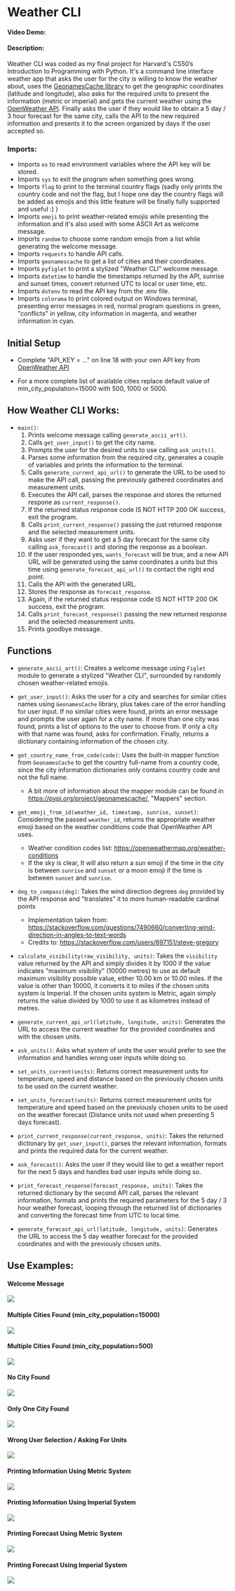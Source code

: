 # Weather CLI

#### Video Demo: <URL HERE>

#### Description:

Weather CLI was coded as my final project for Harvard's CS50’s Introduction to Programming with Python. It's a command line interface weather app that asks the user for the city is willing to know the weather about, uses the [GeonamesCache library](https://pypi.org/project/geonamescache/) to get the geographic coordinates (latitude and longitude), also asks for the required units to present the information (metric or imperial) and gets the current weather using the [OpenWeather API](https://openweathermap.org/api). Finally asks the user if they would like to obtain a 5 day / 3 hour forecast for the same city, calls the API to the new required information and presents it to the screen organized by days if the user accepted so.

### Imports:

- Imports `os` to read environment variables where the API key will be stored.
- Imports `sys` to exit the program when something goes wrong.
- Imports `flag` to print to the terminal country flags (sadly only prints the country code and not the flag, but I hope one day the country flags will be added as emojis and this little feature will be finally fully supported and useful :) )
- Imports `emoji` to print weather-related emojis while presenting the information and it's also used with some ASCII Art as welcome message.
- Imports `random` to choose some random emojis from a list while generating the welcome message.
- Imports `requests` to handle API calls.
- Imports `geonamescache` to get a list of cities and their coordinates.
- Imports `pyfiglet` to print a stylized "Weather CLI" welcome message.
- Imports `datetime` to handle the timestamps returned by the API, sunrise and sunset times, convert returned UTC to local or user time, etc.
- Imports `dotenv` to read the API key from the .env file.
- Imports `colorama` to print colored output on Windows terminal, presenting error messages in red, normal program questions in green, "conflicts" in yellow, city information in magenta, and weather information in cyan.

## Initial Setup 

- Complete "API_KEY = ..." on line 18 with your own API key from [OpenWeather API](https://openweathermap.org/)

- For a more complete list of available cities replace default value of min_city_population=15000 with 500, 1000 or 5000.

## How Weather CLI Works:

- `main()`:
    1. Prints welcome message calling `generate_ascii_art()`.
    2. Calls `get_user_input()` to get the city name.
    3. Prompts the user for the desired units to use calling `ask_units()`.
    4. Parses some information from the required city, generates a couple of variables and prints the information to the terminal.
    5. Calls `generate_current_api_url()` to generate the URL to be used to make the API call, passing the previously gathered coordinates and measurement units.
    6. Executes the API call, parses the response and stores the returned respone as `current_response()`.
    7. If the returned status response code IS NOT HTTP 200 OK success, exit the program.
    8. Calls `print_current_response()` passing the just returned response and the selected measurement units.
    9. Asks user if they want to get a 5 day forecast for the same city calling `ask_forecast()` and storing the response as a boolean.
    10. If the user responded yes, `wants_forecast` will be true, and a new API URL will be generated using the same coordinates a units but this time using `generate_forecast_api_url()` to contact the right end point.
    11. Calls the API with the generated URL.
    12. Stores the response as `forecast_response`.
    13. Again, if the returned status response code IS NOT HTTP 200 OK success, exit the program.
    14.  Calls `print_forecast_response()` passing the new returned response and the selected measurement units.
    15. Prints goodbye message.

## Functions

- `generate_ascii_art()`: Creates a welcome message using `Figlet` module to generate a stylized "Weather CLI", surrounded by randomly chosen weather-related emojis.

- `get_user_input()`: Asks the user for a city and searches for similar cities names using `GeonamesCache` library, plus takes care of the error handling for user input. If no similar cities were found, prints an error message and prompts the user again for a city name. If more than one city was found, prints a list of options to the user to choose from. If only a city with that name was found, asks for confirmation. Finally, returns a dictionary containing information of the chosen city.

- `get_country_name_from_code(code)`: Uses the built-in mapper function from `GeonamesCache` to get the country full-name from a country code, since the city information dictionaries only contains country code and not the full name.
    - A bit more of information about the mapper module can be found in https://pypi.org/project/geonamescache/, "Mappers" section.

- `get_emoji_from_id(weather_id, timestamp, sunrise, sunset)`: Considering the passed `weather_id`, returns the appropriate weather emoji based on the weather conditions code that OpenWeather API uses. 
    - Weather condition codes list: https://openweathermap.org/weather-conditions
    - If the sky is clear, It will also return a sun emoji if the time in the city is between `sunrise` and `sunset` or a moon emoji if the time is between `sunset` and `sunrise`.

- `deg_to_compass(deg)`: Takes the wind direction degrees `deg` provided by the
    API response and "translates" it to more human-readable cardinal points
    - Implementation taken from: https://stackoverflow.com/questions/7490660/converting-wind-direction-in-angles-to-text-words
    - Credits to: https://stackoverflow.com/users/697151/steve-gregory

- `calculate_visibility(raw_visibility, units)`: Takes the `visibility` value returned by the API and simply divides it by 1000 if the value indicates "maximum visibility" (10000 metres) to use as default maximum visibility possible value, either 10.00 km or 10.00 miles. If the value is other than 10000, it converts it to miles if the chosen units system is Imperial. If the chosen units system is Metric, again simply returns the value divided by 1000 to use it as kilometres instead of metres.

- `generate_current_api_url(latitude, longitude, units)`: Generates the URL to access the current weather for the provided coordinates and with the chosen units.

- `ask_units()`: Asks what system of units the user would prefer to see the information and handles wrong user inputs while doing so.

- `set_units_current(units)`: Returns correct measurement units for temperature, speed and distance based on the previously chosen units to be used on the current weather.

- `set_units_forecast(units)`: Returns correct measurement units for temperature and speed based on the previously chosen units to be used on the weather forecast (Distance units not used when presenting 5 days forecast).

- `print_current_response(current_response, units)`: Takes the returned dictionary by `get_user_input()`, parses the relevant information, formats and prints the required data for the current weather.

- `ask_forecast()`: Asks the user if they would like to get a weather report for the next 5 days and handles bad user inputs while doing so.

- `print_forecast_response(forecast_response, units)`: Takes the returned dictionary by the second API call, parses the relevant information, formats and prints the required parameters for the 5 day / 3 hour weather forecast, looping through the returned list of dictionaries and converting the forecast time from UTC to local time.

- `generate_forecast_api_url(latitude, longitude, units)`: Generates the URL to access the 5 day weather forecast for the provided coordinates and with the previously chosen units.

## Use Examples:

#### Welcome Message
![](https://lh3.googleusercontent.com/pgkVBhjaAGBwpPJR1nG2XjmpPMzwp1W-ya69dXXeMofebCc6CdnwqVqjMRxHJcpLwkpv4EeNowse0xQQP55PuPx8Yk15XvoQappSUZXypSscioIrE1tSqYPmX3hqpJKoiWRqe_TreUHAO2UIfR5H1CSoBgws5O0uvbkZt4QIODsbOKWET08mApT3jVRn93uvJLKVPYL8m-jvZWlb-Qi4K8DfDs0frgH7Q2rsbcD4WL6osL10HUoZ-XxbF-3hXJ7ioncAdGKXI6pL6EJBIaDTD7e-vjcYYutTppnvZswhCP0-QZyvvsAoc6Lv-mL4kVuXXBHtuIAnLWZ2iYr2BnCnF6YWGcSRiETuVEv-xK4apsoGVJdeT4hFfmfx3LxhWH5FYQTuIvG1t_ymVOtwyvAcZVhDcZZcTd2SSVru9LcsK80V4WoOiIWYLH_J1-KiphqvXk6nJxEtJAUoF5mGd4L4h3G5AVWWdrSNMk2_l7v1OCCTOWS4K5chF2bojTEtHZaAmPJ9PjSka4AsbYyDD5OG27uIMDPkgh_D959FhAiqEeq70X1sk2pEDCljAsDvvKgeS9Cb9nsQRvEBPQ_dWWJIam5VB_0CRdKySTnqMo7v9QJsXE49O58aqPyUYH9eSmKva0-Mf0xqHz_NOE18a9sSMRtAsW7OPI3cb5sMiMDMNuzvLDq_om_Annvvikv2PHcvIlhsrrPpV-WyfeNRejBt_vwUOjH-pO2-_hX2ZRQ9u-btnZ1y3Ita_ahABf9nZ0gqS5FcJtSuWBSOXec0lb-1ppXP9DUmvHilQ9VjCNEIQ_kPFKJqx18YDz-P5tEDRlE_pENkoP2taWIThfjUYNUUuYjsMux4nefriGVKp1r6sk1bessvKTMsq2KGWPftCLXiZ0LLxY4RvZJsFxzs1pE4g9SQzWy-W6ditwAyziVp1VEX=w626-h268)

#### Multiple Cities Found (min_city_population=15000)
![](https://lh3.googleusercontent.com/3X53icQ9a28HEby6gheb5J3nlnhYrrZbLVfJx0cnkwirrsvuocZedWNJ5qpqQoffGlLQkq4eRb1FGbbZG-utMasGGaBE-eLKOGkkiGJQpli2uLV0aQ54wDE57xGNhe-7hIO7AKkjHfU2SgZVjh7DiexWTTjEQB6jvJZmtz16Sss0UKLE6dBWtSCM8K0DiHKf7-aQ9xYwwDV4-TUsuQBjWtLC9WgCiz1Ovz5QmcGk5LbZY67Ochh8H2xyZhAK_UzpNvx6Guihk9SIXwePOxgMSh4v1teQ9SHIJAIPIFLS7WKiH0b7tdrxyYGI431XpxK0v0aKnzJHFqtfrqZuynYcSiZa1rGvYNXE0wZ6-QgNslU3h7jZc38c5X0pXZ_Hp_9zv5cPTNIw-ic9je3G686Iq64DInHj8pcEIHmd4tTOzeOjXzO6_44fL__nU2XHufpx45vCu8_PRoJtarhgDFe3TSp2umQnF__0QFhaTMqODg2LPwmGJlkHc4P-_kRuA1i5Wi0mdxow0Y5pO5Ow8LaTd2pwxd4FqQ78WeimmYy3-pAN-2PkynwiFF4UWSgllQqZIkVbBr7YE-i1c2Y_kJqiXuBL1lVD4ML9uXRPsiSR1vd--SGQqvBBp7oZrdNRm80CBux8Emia4iwQAQMfKdI0OU44BR4dTTkLtRdO5W8WtfwlURZl0K9ecvMJDHWKls4ItdVlUwvLLiC1ZhH7wVKFIJ-a9utfkE7EtkjKqQbzofjFTTJwluz7fWHpyGLkvmn7RYSqqSP6wpA8jxt8HxDvQwrdnbgPDGDk_21LLuXAFiH5A1P9RPh6j1Fz33AwyQEH1Hc8dxl0wx75jdtXxumeZZCS2lj7VHSJmdjh02mUURnKI_eF9GQK3CFY2ngxSGyPpfXxcdlIVDJteCkhRoObkqn3fOEfCqxaaQM5SFSqIceg=w628-h451)

#### Multiple Cities Found (min_city_population=500)
![](https://lh3.googleusercontent.com/EKlZIvYArGarp2gfkDTsqWi5DDTnRDiVh3S6RBhkjJy7o0N4tpvAdiksvz9L88WHqmMEkLReYtpVyAuyfVdFySAe02sYHGlH7H7yJuIKxO0ofS59keVzTtIdiniFG9_jbo6cyTaYHPXxi11BsASjAQfi0vQeSoYh6HU2uG7HZf2jS81G_XouzH7tGZwmXsweZf-J9yelkV1eYWFVJnT0Xo7SkdtIq7Bz46aH9f0i09wvSKY_b6Y6Ka8FnctQelTHox-SsiNE4HKEIc2zgQv-UQ9__LYUuGk5GH47gOav0UFajn7gBKtjL9Il5Uc4HDEH-lmiKLpwoos3YIPfw_zpWC7R27vHBLFWmmz2DvlVKypOxeSJp_0vnNH4pc1Mpf-QEOFotjobX7ZVkixxMaKXPTKMEXfFW_xgnb2VVWzF4ImBt2N_x7sMC2lNtnyCZzqtwpQYVXBXnsvYRbA4bRXE938KK4owhmREmcoNKLw67MwrcqVRuOjep-LYjxU7DF0whQA1qI0kvPdnh7csegHsckMRyDmhXCe5gXdsC6LLdVu-S6gXt9QOJlU-NiIVXQDZ0n0SevYk6CA_VOp6vlHWLG8Q01G_hSNpItMGtP1es3DIgJ8k2wxMX-GjBvVlO7DqQYBZd1IudsU495To6iUe1gewQX7OjWlwr5l411fLXcLZlqQ95cZxsVXkhpGpg6R2l6s_QUJsAMC2Z3Va1PVqe-Kq-BfQOfofrDMF9akETfLZzwgOhL2wmENHvpd1KICKMJBn8OWnTIy2KKZ534T44JA_13kmqR33fWtgTwmonVlGdjYXLtIN4Y_IRuZhcyV_6EW0CtW1Fv4ARH3hIsA80FftiroTXgosHDCDJtYtZy9xIFDpD-bI6hF51aSnIO8OUK0WJ9NllZoJ2-nbvSgQWedfIUE9qHtGn3LlcPDAga9R=w568-h813)

#### No City Found
![](https://lh3.googleusercontent.com/5WNt9U12s87PqMT2mvpTcCkn7ORXwiNhBJfjkVH6uYxESuC1FXQobtZAR-_UyKe7irLxCT1kDa7VU3wYLh1zhqcgCFwHyLlhrqV0NmVpHkgTam8pJNQ0pr2SPk5_R3KoATj0FtXnflAhamuGrbyDWH9Oq-TLNWGeIWG_TSwilrNvEGdYSDHxA2ndSrmz4V98YrTVwgZ3wfovZ4BuRh5ZrYGUtX1HPu0Ijyb_SJRwnSzwx5T1T-zg_SiOg0hkhpwvaPXu5rRj0uzxcB7gJYYpPiUJHxy9tNyjgLOsxkUue3UdzW3FHfsIrm9cuASKD3Hb-9TC1pAnz2ah5jxSz-AfDFwM8uwa8retvxr9kV0_gWLSZ0Zpfp7FTsG5sGWjapvzU64aFXV2epKKefnDMCsRtyZO3HasvejRAiAKZUkjz13n39DlBuOYf2T5c72KZp50vk_lwUuo2hehlYk_vSNYJdFI3W6cux1ptocGiRGUoFnHiRsMqxR6QAyUmAxwrYy1TslRlEsIoa99D5Z0UIpN_yanZcCkQ_EfIPWirbRQ4qtKA2iqdelWreAxfdZB-I9TJ0Znt5sH-c-zsOntYkOVQqOfaStfc-eyBmUZIOcs9OvfUyRmsHVXlWEHnW4lyqsL4gGMP-tOZ1VnwRZqztCzoVtC0E3g2Nvh0bWYC0ZNrXz5IvOEANBu2aF-X_ZZtrKVu8jKHL8ZzsAzTZ9R_tsQ69W9N0e43vCFX9930gyws6bJcVz0B9IowZ0N3ouFfjWu2inVccmC0-I3OV1lNjXdJEJR7ixk1U0qMr_AR6yaU7b4hg9O9d08kgjC5qtDBJwwnI8hkuXlwgH8L6ioewPt5vhaWFua0msLxkRBiQA6-VVwLBnOmF3_OSdctPgFrunojGJNLNDOcNNhjhmUBRxHVh41ycHchK6yxKSyiWiKNbET=w589-h390)

#### Only One City Found
![](https://lh3.googleusercontent.com/DpQPgFi4b7YsszjkG2jK7FlqL6EqMrZrD7h-qTL6A-PPato1AO6eWb-C5f_4Ljr-DJEqgctTuhRxG9Vu0tGCgTm3U43FKKkvkKKAeHZMTkbksWGh5ePHpvJE3X2G_QtbD8HznME0vaQpruBQ68vBkK2CxA6_99kkxaBTLIVThRen3rpizMLc0Y-kv2_eS4PF96mybl0u-Mw38NnPhQH9SUdRVLPkGUfGLsW8fqNCCirImyMQ_V0nLw5BhPYc4cWI0XNeDEqyLAt2zza8CnDRtcDp42xurObXkGvrM1DK2BMyVXlbVNaIqbbpTALJwlBvY5WjjPslDQ8YwKvTIC4Zd4c-s6X_6xNKne98lCDrRsTD-VdFIIWVpKRPh3Ki7S01fUxVlUCi9t63-zfNlIDwMTc2oOGvZTMuocN6yVYtmasLaFT33ZPpafNKd7DcHCrev11uPkooFfMF8kuWwDSMxaNLH9ZtHrzLallWUQuTUupbklFEmaw_YTzY5sp3D93Rv3jJv43qtWN0w-bDaMVpbkU5x12KXCVfIts_5_VNvKyeq1Eiox-dMFYB9JssJ4VVfhWuXJ2U9aucch7aGQVjspNVO8iYmLnhcN_QTpKdBjTHJSMKnazj9dbNMNv6etmf6X6fQzLxatGpNbPl-8zfc-aQwM0_0kj3LWs84e_G72hRCXfbxMH5IfOM3imRN0mjoeNOLOZOEn4vTRfxyJBEjAzbg6sFodNBTNjKye6XtvDoJesRa_rNvKEIAQbwOHu2-esn-X723wWC9cvz-cnX-DNOxzrfp3ZYgT2gYLYF1k_hvUWP-welsYEW-K5lm_9_6Vkip9LSN3O880ifpfCj1Pw_jLcRRUxULf_WtxdgMFtLYp5cpreACOJTCFiDH1KUIkqCcBAXbDR9LRHjk6g7YbMJCs05Su71aVG10YgnEMUD=w610-h273)

#### Wrong User Selection / Asking For Units
![](https://lh3.googleusercontent.com/PKG0YvW5oAnTWcILwpf0la_4M3s9DW1enpU2ieeQzhDTu4wC3qCsXhnfGxSQ6vJ3d4ZnjnP6RQPLQuok5WsJYHwq8G0A2KePuDnYjXa3uHvH8e7hLNuptX3z9hv69D_Nafk7PGYK5sUcFKuLNR79nLNOooA4Nj-9nqav1i16nU8Gwk0lLliX4okjdwqfjb-dlVS22R9CrWpT72IKFCuxLWlIve2X4A-k3-bIip4_T2HmRKL42Xhe5zPYcC2BoI-HD37bDJNZL3oVeKorfqqNZNTfqPy2BSeRafYxfxWHJMnU5n_NFibEEfBpHYAXnMo0DIkPMozZxRyhukF9Zm7Z6ib5O7nibtnJXT0Ld0WYdVYm71dMyYhCh3LBBfwynCUGFIHpX6fiFzwvG18Z_h2cY6f4d4wCbt-adiQpcO7ZvqRPiWFXH_ADA035BXi-elPJbOl8wKx6LYTIA0OpJBOKCGGnbh29Tv157B9Td8OI1_aV-pZ1vuTBLQZ9ZcqgGH0vE61wiDIFXe_BbgDgJHAQVnC58VSrvRd2L7pwE7W6WTqLo_TBRd-gbQOR4AnerKyk_ereppnV0BpL_7HABK3p1bXKT5XKCHwk93JV0HKptllLiDMoXC-cpSc3S6ZOTpNvE_4tqDyG8zoO9_nvSb3JQAKeLaxM7UDn_BWDHEY6S7HhXakYH3Hlq8JgmAlnBHbmlnZ3j4wp8B4QZj_Ott19h-8rcfF5VLdQL9MNAO2ixAhhgoYiw0nqWv4207MgHmucP7Cgh0md6PWAwBsKU9_l3fGG8zjJvsmMPkxOAv88pCt4ETt6BC-15T27aFYSOGKmFLhKgwey8e748yjSd-GORRoEuf9PExvHGLMXmf1FT4f_NLkVYKvi2eMpyLsvJAaYt1QCSoIKRS-_folYic-JLS7gVoOM8u4_jEP-tAWHx1Xj=w657-h654)

#### Printing Information Using Metric System
![](https://lh3.googleusercontent.com/QJ6wKtgXWouVB-KNOm6u4O8hnkQfZZqNiaYJBSxOuja84znt_8IjgYPYi7LzY2-9u08Jlg6hCOxLRKHtZSKiACl_yox7lchQOKgfz2JVSp102wfPRWvMxbApS05BZTJVkC9-Bugh-czsI6aBCULKO9C_AwnXIsSnEXWSWN4K9ijVj9aRrzhLG_w_g1p5FGdUGe1-NjmQlLmrB2VhYSlSUm_qD4I9Vzy-t-p_TP_DMsPHP4KFjW0xYy7oJIvtrYo0lsIt-lNpGdnVFARIt-PLyK4KkoUK32ebsiD8gPlt8h8spOZQEjZAFs7HJu6s6XJ3O5ibwwgPMRquqopcSrsMzdL9Fv9AXugBbCIAChoWXQhifMtbEFn8FEOHya6GHRhJmf3NvQcKkUBCWEl1yVyHu6Ii1R0bR6TJxJYHhWvBXRWRMuexNKe4-7_OwNUIzogrUsc30m1YkmLYU2Od6Do5S6Cbxj87cpKODqBAu9wYwAUHRkm8BAaSNAiPPFlJJzhkF8qNsiOV40w6Jra_Y3TIEXj_7rd6S316laxjwiP-DANTo9EhKwevZbTSIoRe2JE-sNX_Lg1ec5QVbrR-xETfyFqx68-tE4D12EaHh7h2dNEpfZgq1hMFwWuTyhJEJ2bBNIKHhr4fmsp-N0zoucfL4QG7AUD_EMN4pttkT7LOIvqfbQGz16p0YlD3xhiDjdOwLCwSjzitfnCB12mSxeqyWlITKvzzVN_cSV5PxEm68zPWzvO5mHt7aOkIAhfN8XHUHmwjhv3OEe9XSPQElIRyhQi3Jo2FkeqhoLC1s_NTMf9dze-vm9a5Mnde8N05sZ5ax00033xQPCR-kTYfRqDlvN0Z9BPSNXNT2XBaiDlWh7ZfjDBava3nTfFpcYjATfn6esSYvGwj-8bqXMRC7ryBEw3onmggxX6gUBSPXXVzSvyg=w718-h943)

#### Printing Information Using Imperial System
![](https://lh3.googleusercontent.com/k289XSJ0DMBkfM89y2IHxMnhdf49lh6yQUtWmrUkHl_sJHvUNXGncNYTwSoMwKdp0SW78wYXuP-OyM3PzBznv9CJGov0t054FaPLYwPB8fpsqKmtx7qzbTwH4B_AdXDfP7s7ikUb-6JazP5UN5Of1N-Enl9fuLqgOjmEk3HwEWtXrJzwxKyJzFgLS9jo4j3F_NKCfOEf2rK0y7sBjRg3goVY1yY9KG1mRFaduzvWX9wNuSpVyyFPLxd1CiPK4jqrWgLqNSI3lyIkl8LL7Gf1D1cbOYbHqGxZ8nQaUXSEJfE5Tp8xcdcdAGQo6KsotipAgd5kI_lXcahRzi53mjXFbNTRI4WNspYER5_i8u9McMdVXnyd33Bafu9dV3Ui948WQAGcE94iXIlHl4QMQJphyqmjdmPmeskkuJdezySYvUtucQzHHf6elM8ygHpYGzpiQ5YNSB0yyz226gSKGY_gZOUw33TpPgghUhx-PfjoDt9VaIEF3LGNP-sN2Q1dN4N4UumxsemojSLSn2wa1oMcs09yLmBU_KUka_yFQ4USr1hL4LgSnjQmC1NrStN-US3xiiY-AxsVPe16tg_qnxa1UX9oXkfg8Q0hqUFSYOelYq4DckJvoHEMU5XoW5QTocWw5JXbkoFuJM9hP1jeaC-mIFEQNUcF1jdy2bhSZX-yiBx9NEFrxVCYIjP6hTLbSspbDczrG77lDho4YVICc_9HCHrmMM_f2oiDogB8AKAF8n8JuEVsln5-EYLcTKTaEKChx7kx59fUyGvwIYzdJZiafKLqfKFcR-C2GDW9U68gKEfA6et1gpjuXld6I8Ld22Qw3BSb1xYlF3GWn0gm560LN7CRQomYbwKe0uyBTeL-OHFHRnkM-rZha1TiwfaTxtx-AK6XAtZqdPpmgIulvbMUnbyWxfBY7TqAjMthBLUkJuHO=w673-h934)

#### Printing Forecast Using Metric System
![](https://lh3.googleusercontent.com/TLmLj6Yrt2AGHC006jNaCG8v7cmJNmrK3lax9VdNZ79TUxhIVAFo3WEdXrZQ7bFnDt2fDVNa4kkJu1mpjDkW_TljGbZMZecB2wiyRdE-oZaYu5LBeYod3xh5wiQgna3Y4NtT628TWpcYiaMzOf7YXNCMHC82058xMH7G72GPiIkglUZ8vs4J6yOcWepYi8NkqiNFLdGzZBGW4jmuJRyHnDh8XAcnwK5b4qcN-VaXq1VLGFIPLe9KeDQ0TFPU8IjXURYTIO5ZFBfWW6735xGSPzQbYsR0hzeXTCG4oSJnHWh53hCum4gxALxNU6qVriSROW72d1K9_Egfq1h5dt_-kcUzBIA4EojdnsjImaS1tAtcfOeq8xzkwd_I-PmJUFHtXRhChhU3SUspJoaiVS3ETPrJY-59yaJVDUF62C8HU2lG7jd6cixcga6Og86-ZKQiWySoC9Vf_oywWecCwVSsguoaYvNtt8GVBm3XFCKsRmP2Yb466081mmOePWATnDUXjFcVzyWzDi5kOr6LUC9k5d28png49nzgqIYLrNSwZbG8R6CVgplD1kbWjrmvL7v3YLDTJ9GVDw1EQggW-vwS4wwe_wvU5d187swVxhT0hzOCTUVbceRUycBWbmcg-V9DZwhNfZFvJJj1hmJ_Sq56aCYtbgYnQEjamSVYJ5qMT47610L8Bx7dx9TYQUDAEHfa9tSDks-IF17ZA9pZo2Ub7CHuyZVJzSexnr0GWaS9c8SVYkTXkiwmOhBzy1547jCj3fIRcv5ER9n5neMCrOLXgvjhEdZI_exUZU86peOOTy6IQUYTAHOZ31LlUK5SKQUSX5xeJJzVsJ8a5u0MEUKuTQL-6RENSmAPcQxhi1GDqgXG3jT8Q9Fw8CvUHmlOOE7ZEeeYqx7lNKhJkz3RsTk3621nuWLjhg2t95ou7OyvFSLw=w502-h909)

#### Printing Forecast Using Imperial System
![](https://lh3.googleusercontent.com/LZupkoFvvM7TV3VaqHwCc35asOM4EUgfJY20LA-Dr2sNcAwWz6H1NVWeCEHg4tfwyqyOkhwK27tLkUnoD-uGwd6xjxPF21laXZUulT9h-iQIPwLuL41f5tU8LqQdzO8NKJMP-ZpTd6ficaUfKEfsfd5V50b95HlBNqSo8vzogLLR807PvW_HVXx_GlBSDh7QKsljxKrvXFU2ZV_SiorHyczxfJCL3Va_x8kUr1wOcyPFr5o7dmM0hG20d2rISvS9uNoJliUSKkyBi1Nqc_v21FVB6dpKP9RLAoYtwbtbzTwbQkwcehWZLyOf4KjhBRqmdeHqHjeAl6byNzSDKS-1DgCGr6TrFQx7kA-rsS9AVrejCkylaj1CgafkoLTAogXF6kEKRpbeqSXCp2lCMVVmunRpH4TfNXYCWW63ZhOpLigmsSZZKjQ7suBIkkkxp4Z-ASfMffh4jcZRvITmdyuiKaUeoCfMXzHJSsTZ2h7_YKvNTyCJX6DHx-VzZKEOjC7rc79P1FrepH2802REVmdhZm6G0H0OJVDNC5iJ_G5bGAkSgqt1A2MtT42_6EfarYdpNd6Yka5NRXJ-ow1BKyqzl3MRW3L0dcuf0xpbQ3eOgZ3MsHd9KNkYl4c_urVGAOgdwwBbJwXfjgia0sXrQX4NFTwhSq0na3ppoQ_Kgu2puMjRcNZtcvC0S_ZRtz1ZCYIAjU8b9JGk3q5hIcAX5m4pxmVkyZRdngk2MdHBhNzgQ9iPJ7ymcbeLjggmuHg0JK6CfKPrGcKT89hWD5YB6adNmax7T6u5v_mQ8te2D0VLrUZ9sinRk9zX6cdWl44p7AFXsTtRJY7WUhR6crdRz_gkbqVHDk8KLPgf0z7R_aO_BrEIBKBRCAGKXIWUKpZI0dQNDPAzZds72Lof1hsf7l8QBg__c6Rfc0sKHZVB5bX8YveM=w510-h915)
